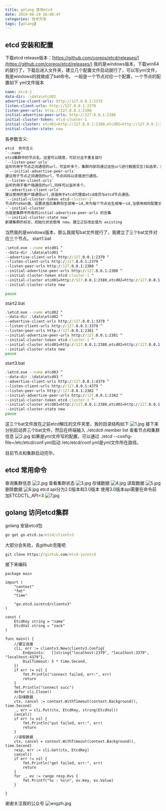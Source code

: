 ```yaml
---
title: golang 使用etcd
date: 2019-08-29 16:40:47
categories: 技术开发
tags: [golang]
---
```

## etcd 安装和配置
下载etcd release版本：[https://github.com/coreos/etcd/releases/](https://github.com/coreos/etcd/releases/)
我的是windows版本，下载win64的就行了，下载后进入文件夹，建立几个配置文件启动就行了，可以写yml文件，我是windows的就做成了bat命令。
一般是一个节点对应一个配置，一个节点的配置如下
yml文件版本
``` yml
name: etcd-1
data-dir: .\data\etcd01 
advertise-client-urls: http://127.0.0.1:2379 
listen-client-urls: http://127.0.0.1:2379 
listen-peer-urls: http://127.0.0.1:2380 
initial-advertise-peer-urls: http://127.0.0.1:2380 
initial-cluster-token: etcd-cluster-1 
initial-cluster: etcd01=http://127.0.0.1:2380,etcd02=http://127.0.0.1:2381,etcd03=http://127.0.0.1:2382 ^
initial-cluster-state: new
```
<!--more-->
各参数含义:
``` cmd
etcd  命令含义
`--name` 
etcd集群中的节点名，这里可以随意，可区分且不重复就行
`--listen-peer-urls`
监听的用于节点之间通信的url，可监听多个，集群内部将通过这些url进行数据交互(如选举，数据同步等) 
 `--initial-advertise-peer-urls`
建议用于节点之间通信的url，节点间将以该值进行通信。
`--listen-client-urls`
监听的用于客户端通信的url,同样可以监听多个。
`--advertise-client-urls`
建议使用的客户端通信url,该值用于etcd代理或etcd成员与etcd节点通信。
`--initial-cluster-token etcd-cluster-1`
节点的token值，设置该值后集群将生成唯一id,并为每个节点也生成唯一id,当使用相同配置文件再启动一个集群时，只要该token值不一样，etcd集群就不会相互影响。
-`-initial-cluster`
也就是集群中所有的initial-advertise-peer-urls 的合集
`--initial-cluster-state new`
新建集群的标志，初始化状态使用 new，建立之后改此值为 existing
```
当然我的是windows版本，那么我就写bat文件就行了，我建立了三个bat文件对应三个节点。
start1.bat
``` bat
.\etcd.exe --name etcd01 ^
--data-dir .\data\etcd01 ^
--advertise-client-urls http://127.0.0.1:2379 ^
--listen-client-urls http://127.0.0.1:2379 ^
--listen-peer-urls http://127.0.0.1:2380 ^
--initial-advertise-peer-urls http://127.0.0.1:2380 ^
--initial-cluster-token etcd-cluster-1 ^
--initial-cluster etcd01=http://127.0.0.1:2380,etcd02=http://127.0.0.1:2381,etcd03=http://127.0.0.1:2382 ^
--initial-cluster-state new

pause
```

start2.bat
``` bat
.\etcd.exe --name etcd02 ^
--data-dir .\data\etcd02 ^
--advertise-client-urls http://127.0.0.1:3379 ^
--listen-client-urls http://127.0.0.1:3379 ^
--listen-peer-urls http://127.0.0.1:2381 ^
--initial-advertise-peer-urls http://127.0.0.1:2381 ^
--initial-cluster-token etcd-cluster-1 ^
--initial-cluster etcd01=http://127.0.0.1:2380,etcd02=http://127.0.0.1:2381,etcd03=http://127.0.0.1:2382 ^
--initial-cluster-state new
pause
```

start3.bat
``` bat
.\etcd.exe --name etcd03 ^
--data-dir .\data\etcd03 ^
--advertise-client-urls http://127.0.0.1:4379 ^
--listen-client-urls http://127.0.0.1:4379 ^
--listen-peer-urls http://127.0.0.1:2382 ^
--initial-advertise-peer-urls http://127.0.0.1:2382 ^
--initial-cluster-token etcd-cluster-1 ^
--initial-cluster etcd01=http://127.0.0.1:2380,etcd02=http://127.0.0.1:2381,etcd03=http://127.0.0.1:2382 ^
--initial-cluster-state new
pause
```
这三个bat文件放在之前etcd解压的文件夹里，我的目录结构如下
![1.jpg](1.jpg)
接下来分别启动弄三个bat文件，然后在终端输入
./etcdctl member list 
查看节点和集群信息
![2.jpg](2.jpg)
如果是yml文件写的配置，可以通过
./etcd --config-file=/etc/etcd/conf.yml启动
/etc/etcd/conf.yml是yml文件所在路径。

目前节点和集群启动完毕。
## etcd 常用命令
查询集群信息
![2.jpg](2.jpg)
查看集群状态
![3.jpg](3.jpg)
存储数据
![4.jpg](4.jpg)
读取数据
![5.jpg](5.jpg)
删除数据
![6.jpg](6.jpg)
etcd api分为2.0版本和3.0版本
使用3.0版本api需要在命令前加ETCDCTL_API=3
![7.jpg](7.jpg)
## golang 访问etcd集群
golang 安装etcd包
``` cmd
go get go.etcd.io/etcd/clientv3
```
大部分会失败，去github克隆吧
``` cmd
git clone https://github.com/etcd-io/etcd
```
接下来编码
``` golang
package main

import (
	"context"
	"fmt"
	"time"

	"go.etcd.io/etcd/clientv3"
)

const (
	EtcdKey string = "name"
	EtcdVal string = "zack"
)

func main() {
    //建立连接
	cli, err := clientv3.New(clientv3.Config{
		Endpoints:   []string{"localhost:2379", "localhost:3379", "localhost:4379"},
		DialTimeout: 5 * time.Second,
	})
	if err != nil {
		fmt.Println("connect failed, err:", err)
		return
	}
	fmt.Println("connect succ")
	defer cli.Close()
    //存储数据
	ctx, cancel := context.WithTimeout(context.Background(), time.Second)
	_, err = cli.Put(ctx, EtcdKey, string(EtcdVal))
	cancel()
	if err != nil {
		fmt.Println("put failed, err:", err)
		return
	}
    //读取数据
	ctx, cancel = context.WithTimeout(context.Background(), time.Second)
	resp, err := cli.Get(ctx, EtcdKey)
	cancel()
	if err != nil {
		fmt.Println("get failed, err:", err)
		return
	}
	for _, ev := range resp.Kvs {
		fmt.Printf("%s : %s\n", ev.Key, ev.Value)
	}

}
```
谢谢关注我的公众号
![wxgzh.jpg](wxgzh.jpg)




